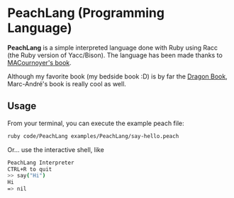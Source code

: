 # PeachLang (Programming Language)

**PeachLang** is a simple interpreted language done with Ruby using Racc (the Ruby version of Yacc/Bison). The language has been made thanks to [MACournoyer's book](http://01script.com/comment-creer-son-langage-de-programmation/).

Although my favorite book (my bedside book :D) is by far the [Dragon Book](https://www.amazon.ca/Compilers-Principles-Techniques-Tools-2nd/dp/0321486811), Marc-André's book is really cool as well.


## Usage

From your terminal, you can execute the example peach file:

```bash
ruby code/PeachLang examples/PeachLang/say-hello.peach
```

Or... use the interactive shell, like

```bash
PeachLang Interpreter
CTRL+R to quit
>> say("Hi")
Hi
=> nil
```
